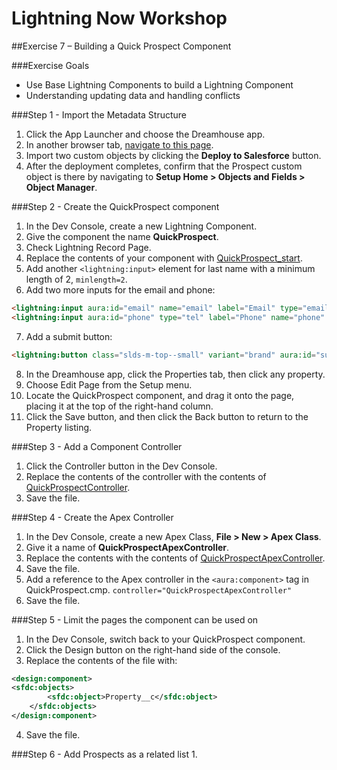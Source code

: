 # Lightning Now Workshop

##Exercise 7 – Building a Quick Prospect Component

###Exercise Goals

* Use Base Lightning Components to build a Lightning Component
* Understanding updating data and handling conflicts

###Step 1 - Import the Metadata Structure

1. Click the App Launcher and choose the Dreamhouse app.
2. In another browser tab, [navigate to this page](https://github.com/garazi/prospectObject).
3. Import two custom objects by clicking the **Deploy to Salesforce** button.
4. After the deployment completes, confirm that the Prospect custom object is there by navigating to **Setup Home > Objects and Fields > Object Manager**.

###Step 2 - Create the QuickProspect component
1. In the Dev Console, create a new Lightning Component.
2. Give the component the name **QuickProspect**.
3. Check Lightning Record Page.
4. Replace the contents of your component with [QuickProspect_start](https://raw.githubusercontent.com/garazi/LightningNowWorkshop/exercise-1/Snippets/QuickProspect_start.cmp).
5. Add another `<lightning:input>` element for last name with a minimum length of 2, `minlength=2`.
6. Add two more inputs for the email and phone:

```html
<lightning:input aura:id="email" name="email" label="Email" type="email" messageWhenTypeMismatch="Your entry must be a valid email address." />
<lightning:input aura:id="phone" type="tel" label="Phone" name="phone" placeholder="XXX-XXX-XXXX" pattern="[0-9]{3}-[0-9]{3}-[0-9]{4}" />
```

7. Add a submit button:

```html
<lightning:button class="slds-m-top--small" variant="brand" aura:id="submitBtn" label="Submit" onclick="{!c.handleSaveProspect}" />
```

8. In the Dreamhouse app, click the Properties tab, then click any property.
9. Choose Edit Page from the Setup menu.
10. Locate the QuickProspect component, and drag it onto the page, placing it at the top of the right-hand column.
11. Click the Save button, and then click the Back button to return to the Property listing.

###Step 3 - Add a Component Controller
1. Click the Controller button in the Dev Console.
2. Replace the contents of the controller with the contents of [QuickProspectController](https://raw.githubusercontent.com/garazi/LightningNowWorkshop/exercise-1/Snippets/QuickProspectController.js).
3. Save the file.

###Step 4 - Create the Apex Controller
1. In the Dev Console, create a new Apex Class, **File > New > Apex Class**.
2. Give it a name of **QuickProspectApexController**.
3. Replace the contents with the contents of [QuickProspectApexController](https://raw.githubusercontent.com/garazi/LightningNowWorkshop/exercise-1/Snippets/QuickProspectApexController.cls).
4. Save the file.
5. Add a reference to the Apex controller in the `<aura:component>` tag in QuickProspect.cmp. `controller="QuickProspectApexController"`
6. Save the file.

###Step 5 - Limit the pages the component can be used on
1. In the Dev Console, switch back to your QuickProspect component.
2. Click the Design button on the right-hand side of the console.
3. Replace the contents of the file with:

```xml
<design:component>
<sfdc:objects>
        <sfdc:object>Property__c</sfdc:object>
    </sfdc:objects>
</design:component>
```

4. Save the file.

###Step 6 - Add Prospects as a related list
1. 

